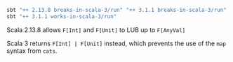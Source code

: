 ```bash
sbt "++ 2.13.8 breaks-in-scala-3/run" "++ 3.1.1 breaks-in-scala-3/run"
sbt "++ 3.1.1 works-in-scala-3/run"
```

Scala 2.13.8 allows `F[Int]` and `F[Unit]` to LUB up to `F[AnyVal]`

Scala 3 returns `F[Int] | F[Unit]` instead, which prevents the use of the `map` syntax from `cats`.

